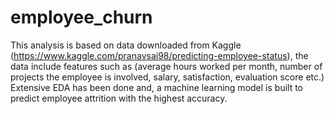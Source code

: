 # employee_churn
This analysis is based on data downloaded from Kaggle (https://www.kaggle.com/pranavsai98/predicting-employee-status), the data include features such as (average hours worked per month, number of projects the employee is involved, salary, satisfaction, evaluation score etc.)
Extensive EDA has been done and, a machine learning model is built to predict employee attrition with the highest accuracy.
